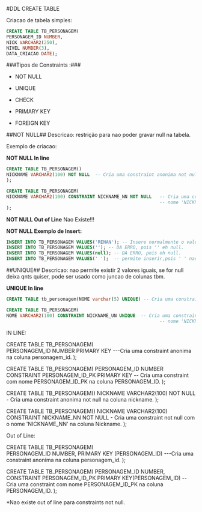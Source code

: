 #DDL CREATE TABLE

Criacao de tabela simples:

``` SQL
CREATE TABLE TB_PERSONAGEM(
PERSONAGEM_ID NUMBER,
NICK VARCHAR2(250),
NIVEL NUMBER(3),
DATA_CRIACAO DATE);
```

###Tipos de Constraints :###

* NOT NULL

* UNIQUE

* CHECK

* PRIMARY KEY

* FOREIGN KEY


##NOT NULL##
Descricao:  restrição para nao poder gravar null na tabela.

Exemplo de criacao:

**NOT NULL In line**
```SQL
CREATE TABLE TB_PERSONAGEM()
NICKNAME VARCHAR2(100) NOT NULL  -- Cria uma constraint anonima not null na coluna nickname.
);

CREATE TABLE TB_PERSONAGEM(
NICKNAME VARCHAR2(100) CONSTRAINT NICKNAME_NN NOT NULL   -- Cria uma constraint not null com o 
                                                         -- nome 'NICKNAME_NN' na coluna Nickname.
);
```

**NOT NULL Out of Line**
Nao Existe!!!

**NOT NULL Exemplo de Insert:**
```SQL
INSERT INTO TB_PERSONAGEM VALUES('RENAN'); -- Insere normalmente o valor 'Renan';
INSERT INTO TB_PERSONAGEM VALUES(''); -- DA ERRO, pois '' eh null.
INSERT INTO TB_PERSONAGEM VALUES(null); -- DA ERRO, pois eh null.
INSERT INTO TB_PERSONAGEM VALUES(' ');  -- permite inserir,pois ' ' nao eh null.
```


##UNIQUE##
Descricao: nao permite existir 2 valores iguais, se for null deixa qnts quiser, pode ser usado como juncao de colunas tbm.

**UNIQUE In line**
```SQL
CREATE TABLE tb_personagem(NOME varchar(5) UNIQUE) -- Cria uma constraint anonima unique na coluna NOME;

CREATE TABLE TB_PERSONAGEM(
NOME VARCHAR2(100) CONSTRAINT NICKNAME_UN UNIQUE  -- Cria uma constraint UNIQUE com o 
                                                         -- nome 'NICKNAME_UN' na coluna Nickname.

```

















IN LINE:

CREATE TABLE TB_PERSONAGEM(                    
PERSONAGEM_ID NUMBER PRIMARY KEY   ---Cria uma constraint anonima na coluna personagem_id.
);


CREATE TABLE TB_PERSONAGEM(
PERSONAGEM_ID NUMBER CONSTRAINT PERSONAGEM_ID_PK PRIMARY KEY   -- Cria uma constraint com nome PERSONAGEM_ID_PK na coluna PERSONAGEM_ID.
);


CREATE TABLE TB_PERSONAGEM()
NICKNAME VARCHAR2(100) NOT NULL  - Cria uma constraint anonima not null na coluna nickname.
);

CREATE TABLE TB_PERSONAGEM()
NICKNAME VARCHAR2(100) CONSTRAINT NICKNAME_NN NOT NULL   - Cria uma constraint not null com o nome 'NICKNAME_NN' na coluna Nickname.
);




Out of Line:

CREATE TABLE TB_PERSONAGEM(                    
PERSONAGEM_ID NUMBER,
PRIMARY KEY (PERSONAGEM_ID)   ---Cria uma constraint anonima na coluna personagem_id.
);

CREATE TABLE TB_PERSONAGEM(
PERSONAGEM_ID NUMBER,
CONSTRAINT PERSONAGEM_ID_PK PRIMARY KEY(PERSONAGEM_ID) -- Cria uma constraint com nome PERSONAGEM_ID_PK na coluna PERSONAGEM_ID.
);

*Nao existe out of line para constraints not null.
